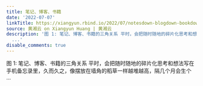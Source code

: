 ```yaml
---
title: 笔记、博客、书籍
date: '2022-07-07'
linkTitle: https://xiangyun.rbind.io/2022/07/notesdown-blogdown-bookdown/
source: 黄湘云 on Xiangyun Huang | 黄湘云
description: '图 1: 笔记、博客、书籍的三角关系 平时，会把随时随地的碎片化思考和想法写在手机备忘录里，久而久之，像摆放在墙角的稻草一样越堆越高，隔几个月会生个
  ...'
disable_comments: true
---
```

图 1: 笔记、博客、书籍的三角关系 平时，会把随时随地的碎片化思考和想法写在手机备忘录里，久而久之，像摆放在墙角的稻草一样越堆越高，隔几个月会生个 ...